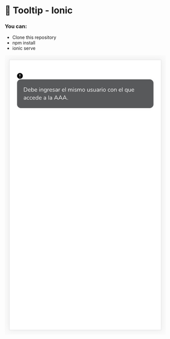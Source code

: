 # 💬 Tooltip - Ionic

### You can:
* Clone this repository
* npm install
* ionic serve

<img src="./src/assets/imgs/screenshot.png" alt="screenshot"/>
